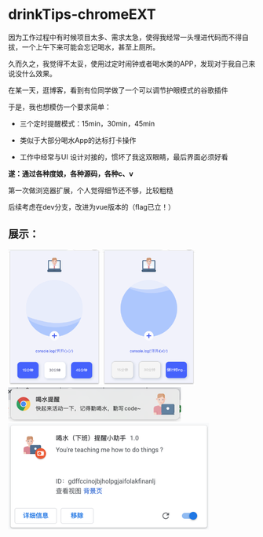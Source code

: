 # drinkTips-chromeEXT
因为工作过程中有时候项目太多、需求太急，使得我经常一头埋进代码而不得自拔，一个上午下来可能会忘记喝水，甚至上厕所。

久而久之，我觉得不太妥，使用过定时闹钟或者喝水类的APP，发现对于我自己来说没什么效果。

在某一天，逛博客，看到有位同学做了一个可以调节护眼模式的谷歌插件



于是，我也想模仿一个要求简单：

- 三个定时提醒模式：15min，30min，45min

- 类似于大部分喝水App的达标打卡操作

- 工作中经常与UI 设计对接的，惯坏了我这双眼睛，最后界面必须好看

  

**遂：通过各种度娘，各种源码，各种c、v**

第一次做浏览器扩展，个人觉得细节还不够，比较粗糙

后续考虑在dev分支，改进为vue版本的（flag已立！）



## 展示：

<img src="https://github.com/AlieZ-Deng/img-folder/blob/master/chromeExt/a.jpg" style="zoom:30%;" />

<img src="https://github.com/AlieZ-Deng/img-folder/blob/master/chromeExt/b.jpg" style="zoom:30%;" />

<img src="https://github.com/AlieZ-Deng/img-folder/blob/master/chromeExt/c.jpg" style="zoom:50%;" />

<img src="https://github.com/AlieZ-Deng/img-folder/blob/master/chromeExt/d.jpg" style="zoom:50%;" />

